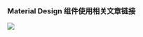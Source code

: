 ### Material Design 组件使用相关文章链接

![](https://upload-images.jianshu.io/upload_images/2494569-14e279a7599028e0.jpg?imageMogr2/auto-orient/strip%7CimageView2/2/w/600)

